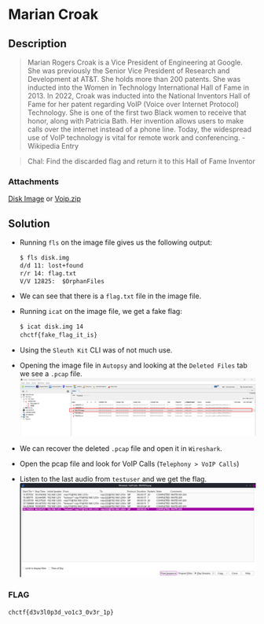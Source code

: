 # Marian Croak

## Description
> Marian Rogers Croak is a Vice President of Engineering at Google. She was previously the Senior Vice President of Research and Development at AT&T. She holds more than 200 patents. She was inducted into the Women in Technology International Hall of Fame in 2013. In 2022, Croak was inducted into the National Inventors Hall of Fame for her patent regarding VoIP (Voice over Internet Protocol) Technology. She is one of the first two Black women to receive that honor, along with Patricia Bath. Her invention allows users to make calls over the internet instead of a phone line. Today, the widespread use of VoIP technology is vital for remote work and conferencing. - Wikipedia Entry

> Chal: Find the discarded flag and return it to this Hall of Fame Inventor

### Attachments
[Disk Image](https://drive.google.com/file/d/1htCVEWDKhAVzvZ1vMs6wzXWPcMir5ebB/view)
or 
[Voip.zip](./Voip.zip)

## Solution
* Running `fls` on the image file gives us the following output:
    ```shell
    $ fls disk.img
    d/d 11:	lost+found
    r/r 14:	flag.txt
    V/V 12825:	$OrphanFiles
    ```
* We can see that there is a `flag.txt` file in the image file.
* Running `icat` on the image file, we get a fake flag:
    ```bash
    $ icat disk.img 14                                                                                                   
    chctf{fake_flag_it_is}
    ```

* Using the `Sleuth Kit` CLI was of not much use.
* Opening the image file in `Autopsy` and looking at the `Deleted Files` tab we see a `.pcap` file.
![autopsy](image.png)
* We can recover the deleted `.pcap` file and open it in `Wireshark`.
* Open the pcap file and look for VoIP Calls (`Telephony > VoIP Calls`)
* Listen to the last audio from `testuser` and we get the flag.
![wireshark voip calls](image-1.png)

### FLAG
```
chctf{d3v3l0p3d_vo1c3_0v3r_1p}
```